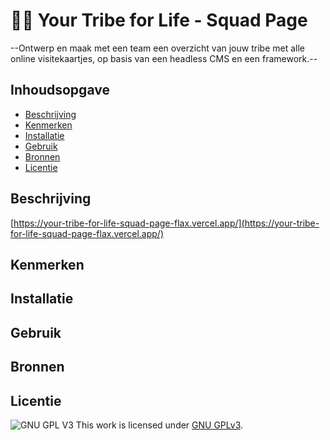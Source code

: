 # 🧗🏽 Your Tribe for Life - Squad Page
--Ontwerp en maak met een team een overzicht van jouw tribe met alle online visitekaartjes, op basis van een headless CMS en een framework.--

## Inhoudsopgave

  * [Beschrijving](#beschrijving)
  * [Kenmerken](#kenmerken)
  * [Installatie](#installatie)
  * [Gebruik](#gebruik)
  * [Bronnen](#bronnen)
  * [Licentie](#licentie)
  
## Beschrijving

[https://your-tribe-for-life-squad-page-flax.vercel.app/](https://your-tribe-for-life-squad-page-flax.vercel.app/)
<!-- Voeg een mooie poster visual toe 📸 -->
<!-- Voeg een link toe naar Github Pages 🌐-->

## Kenmerken
<!-- Bij Kenmerken staat welke technieken zijn gebruikt en hoe. Wat is de HTML structuur? Wat zijn de belangrijkste dingen in CSS? Wat is er met Javascript gedaan en hoe? Misschien heb je een framwork of library gebruikt? -->

## Installatie

## Gebruik

## Bronnen

## Licentie
![GNU GPL V3](https://www.gnu.org/graphics/gplv3-127x51.png)
This work is licensed under [GNU GPLv3](./LICENSE).
